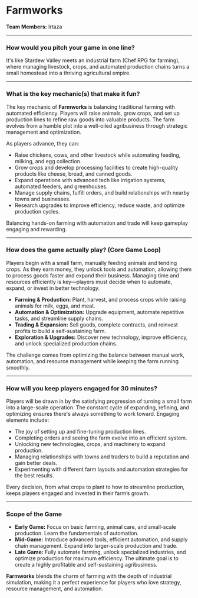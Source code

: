 # Farmworks

**Team Members:** Irtaza

---

### **How would you pitch your game in one line?**

It's like Stardew Valley meets an industrial farm (Chef RPG for farming), where managing livestock, crops, and automated production chains turns a small homestead into a thriving agricultural empire. 

---

### **What is the key mechanic(s) that make it fun?**

The key mechanic of **Farmworks** is balancing traditional farming with automated efficiency. Players will raise animals, grow crops, and set up production lines to refine raw goods into valuable products. The farm evolves from a humble plot into a well-oiled agribusiness through strategic management and optimization.

As players advance, they can:

- Raise chickens, cows, and other livestock while automating feeding, milking, and egg collection.
- Grow crops and develop processing facilities to create high-quality products like cheese, bread, and canned goods.
- Expand operations with advanced tech like irrigation systems, automated feeders, and greenhouses.
- Manage supply chains, fulfill orders, and build relationships with nearby towns and businesses.
- Research upgrades to improve efficiency, reduce waste, and optimize production cycles.

Balancing hands-on farming with automation and trade will keep gameplay engaging and rewarding.

---

### **How does the game actually play? (Core Game Loop)**

Players begin with a small farm, manually feeding animals and tending crops. As they earn money, they unlock tools and automation, allowing them to process goods faster and expand their business. Managing time and resources efficiently is key—players must decide when to automate, expand, or invest in better technology.

- **Farming & Production:** Plant, harvest, and process crops while raising animals for milk, eggs, and meat.
- **Automation & Optimization:** Upgrade equipment, automate repetitive tasks, and streamline supply chains.
- **Trading & Expansion:** Sell goods, complete contracts, and reinvest profits to build a self-sustaining farm.
- **Exploration & Upgrades:** Discover new technology, improve efficiency, and unlock specialized production chains.

The challenge comes from optimizing the balance between manual work, automation, and resource management while keeping the farm running smoothly.

---

### **How will you keep players engaged for 30 minutes?**

Players will be drawn in by the satisfying progression of turning a small farm into a large-scale operation. The constant cycle of expanding, refining, and optimizing ensures there's always something to work toward. Engaging elements include:

- The joy of setting up and fine-tuning production lines.
- Completing orders and seeing the farm evolve into an efficient system.
- Unlocking new technologies, crops, and machinery to expand production.
- Managing relationships with towns and traders to build a reputation and gain better deals.
- Experimenting with different farm layouts and automation strategies for the best results.

Every decision, from what crops to plant to how to streamline production, keeps players engaged and invested in their farm’s growth.

---

### **Scope of the Game**

- **Early Game:** Focus on basic farming, animal care, and small-scale production. Learn the fundamentals of automation.
- **Mid-Game:** Introduce advanced tools, efficient automation, and supply chain management. Expand into larger-scale production and trade.
- **Late Game:** Fully automate farming, unlock specialized industries, and optimize production for maximum efficiency. The ultimate goal is to create a highly profitable and self-sustaining agribusiness.

**Farmworks** blends the charm of farming with the depth of industrial simulation, making it a perfect experience for players who love strategy, resource management, and automation.

